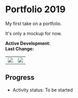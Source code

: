 # Portfolio 2019
My first take on a portfolio.

It's only a mockup for now.

**Active Development:** <br>
**Last Change:** <br>

| | |
| :---: | :---: |
| ![](/Screenshots/.png) | ![](/Screenshots/.png) |

## Progress
- Activity status: To be started
